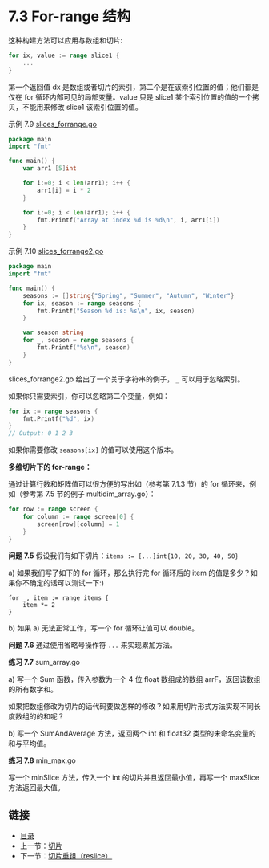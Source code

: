 # 7.3 For-range 结构

这种构建方法可以应用与数组和切片:

```go
for ix, value := range slice1 {
	...
}
```

第一个返回值 dx 是数组或者切片的索引，第二个是在该索引位置的值；他们都是仅在 for 循环内部可见的局部变量。value 只是 slice1 某个索引位置的值的一个拷贝，不能用来修改 slice1 该索引位置的值。

示例 7.9 [slices_forrange.go](examples/chapter_7/slices_forrange.go)

```go
package main
import "fmt"

func main() {
	var arr1 [5]int

	for i:=0; i < len(arr1); i++ {
		arr1[i] = i * 2
	}

	for i:=0; i < len(arr1); i++ {
		fmt.Printf("Array at index %d is %d\n", i, arr1[i])
	}
}
```

示例 7.10 [slices_forrange2.go](examples/chapter_7/slices_forrange2.go)

```go
package main
import "fmt"

func main() {
	seasons := []string{"Spring", "Summer", "Autumn", "Winter"}
	for ix, season := range seasons {
		fmt.Printf("Season %d is: %s\n", ix, season)
	}

	var season string
	for _, season = range seasons {
		fmt.Printf("%s\n", season)
	}
}
```

slices_forrange2.go 给出了一个关于字符串的例子， `_` 可以用于忽略索引。

如果你只需要索引，你可以忽略第二个变量，例如：

```go
for ix := range seasons {
	fmt.Printf("%d", ix)
}
// Output: 0 1 2 3
```

如果你需要修改 `seasons[ix]` 的值可以使用这个版本。

**多维切片下的 for-range：**

通过计算行数和矩阵值可以很方便的写出如（参考第 7.1.3 节）的 for 循环来，例如（参考第 7.5 节的例子 multidim_array.go）：

```go
for row := range screen {
	for column := range screen[0] {
		screen[row][column] = 1
	}
}
```

**问题 7.5** 假设我们有如下切片：`items := [...]int{10, 20, 30, 40, 50}`

a) 如果我们写了如下的 for 循环，那么执行完 for 循环后的 item 的值是多少？如果你不确定的话可以测试一下:)

	for _, item := range items {
		item *= 2
	}

b) 如果 a) 无法正常工作，写一个 for 循环让值可以 double。

**问题 7.6** 通过使用省略号操作符 `...` 来实现累加方法。

**练习 7.7** sum_array.go

a) 写一个 Sum 函数，传入参数为一个 4 位 float 数组成的数组 arrF，返回该数组的所有数字和。

如果把数组修改为切片的话代码要做怎样的修改？如果用切片形式方法实现不同长度数组的的和呢？

b) 写一个 SumAndAverage 方法，返回两个 int 和 float32 类型的未命名变量的和与平均值。

**练习 7.8** min_max.go

写一个 minSlice 方法，传入一个 int 的切片并且返回最小值，再写一个 maxSlice 方法返回最大值。

## 链接

- [目录](directory.md)
- 上一节：[切片](07.2.md)
- 下一节：[切片重组（reslice）](07.4.md)
